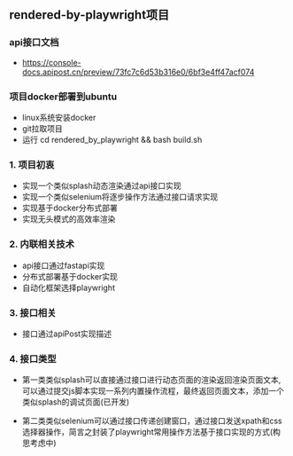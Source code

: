 ## rendered-by-playwright项目
### api接口文档
* https://console-docs.apipost.cn/preview/73fc7c6d53b316e0/6bf3e4ff47acf074
### 项目docker部署到ubuntu
* linux系统安装docker
* git拉取项目 
* 运行 cd rendered_by_playwright && bash build.sh
### 1. 项目初衷
* 实现一个类似splash动态渲染通过api接口实现
* 实现一个类似selenium将逐步操作方法通过接口请求实现
* 实现基于docker分布式部署
* 实现无头模式的高效率渲染
### 2. 内联相关技术
* api接口通过fastapi实现
* 分布式部署基于docker实现
* 自动化框架选择playwright
### 3. 接口相关
* 接口通过apiPost实现描述
### 4. 接口类型
* 第一类类似splash可以直接通过接口进行动态页面的渲染返回渲染页面文本, 可以通过提交js脚本实现一系列内置操作流程，最终返回页面文本，添加一个类似splash的调试页面(已开发)

* 第二类类似selenium可以通过接口传递创建窗口，通过接口发送xpath和css选择器操作，简言之封装了playwright常用操作方法基于接口实现的方式(构思考虑中)

